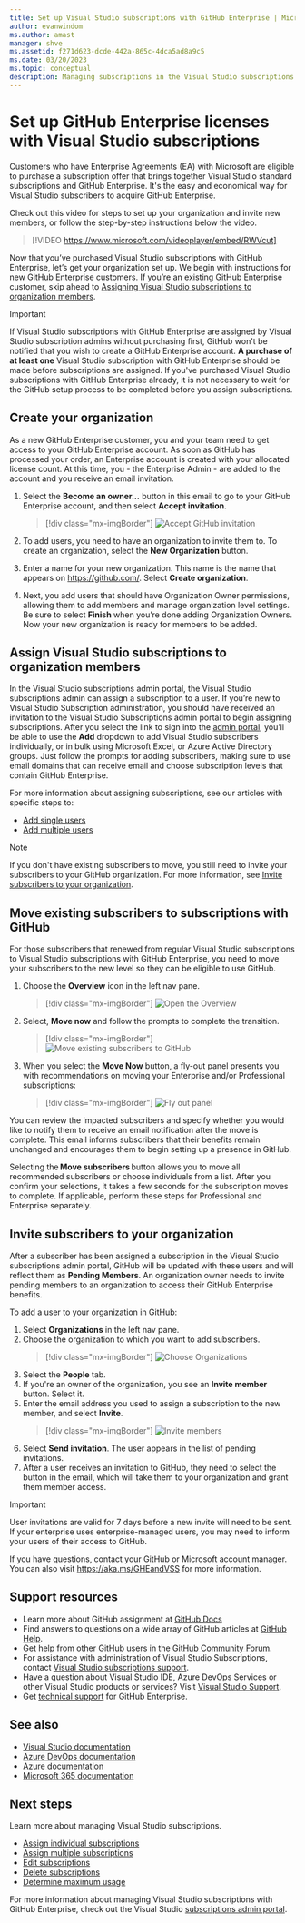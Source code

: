 ```yaml
---
title: Set up Visual Studio subscriptions with GitHub Enterprise | Microsoft Docs
author: evanwindom
ms.author: amast
manager: shve
ms.assetid: f271d623-dcde-442a-865c-4dca5ad8a9c5
ms.date: 03/20/2023
ms.topic: conceptual
description: Managing subscriptions in the Visual Studio subscriptions with GitHub Enterprise
---
```


# Set up GitHub Enterprise licenses with Visual Studio subscriptions

Customers who have Enterprise Agreements (EA) with Microsoft are eligible to purchase a subscription offer that brings together Visual Studio standard subscriptions and GitHub Enterprise. It's the easy and economical way for Visual Studio subscribers to acquire GitHub Enterprise. 

Check out this video for steps to set up your organization and invite new members, or follow the step-by-step instructions below the video.  

> [!VIDEO https://www.microsoft.com/videoplayer/embed/RWVcut]

Now that you’ve purchased Visual Studio subscriptions with GitHub Enterprise, let’s get your organization set up. We begin with instructions for new GitHub Enterprise customers. If you’re an existing GitHub Enterprise customer, skip ahead to [Assigning Visual Studio subscriptions to organization members](#assign-visual-studio-subscriptions-to-organization-members).

> [!IMPORTANT]
> If Visual Studio subscriptions with GitHub Enterprise are assigned by Visual Studio subscription admins without purchasing first, GitHub won't be notified that you wish to create a GitHub Enterprise account.  **A purchase of at least one** Visual Studio subscription with GitHub Enterprise should be made before subscriptions are assigned.  If you've purchased Visual Studio subscriptions with GitHub Enterprise already, it is not necessary to wait for the GitHub setup process to be completed before you assign subscriptions.

## Create your organization

As a new GitHub Enterprise customer, you and your team need to get access to your GitHub Enterprise account. As soon as GitHub has processed your order, an Enterprise account is created with your allocated license count. At this time, you - the Enterprise Admin - are added to the account and you receive an email invitation. 

1. Select the **Become an owner...** button in this email to go to your GitHub Enterprise account, and then select **Accept invitation**.
   > [!div class="mx-imgBorder"]
   > ![Accept GitHub invitation](_img/assign-github/become-an-owner.png "Screenshot of invitation to become an owner. Pointer is hovering over Become an owner of Contoso button.")

0. To add users, you need to have an organization to invite them to. To create an organization, select the **New Organization** button. 

0. Enter a name for your new organization.  This name is the name that appears on https://github.com/.  Select **Create organization**.

0. Next, you add users that should have Organization Owner permissions, allowing them to add members and manage organization level settings. Be sure to select **Finish** when you’re done adding Organization Owners. Now your new organization is ready for members to be added.

## Assign Visual Studio subscriptions to organization members

In the Visual Studio subscriptions admin portal, the Visual Studio subscriptions admin can assign a subscription to a user. If you’re new to Visual Studio Subscription administration, you should have received an invitation to the Visual Studio Subscriptions admin portal to begin assigning subscriptions. After you select the link to sign into the [admin portal](https://manage.visualstudio.com), you’ll be able to use the **Add** dropdown to add Visual Studio subscribers individually, or in bulk using Microsoft Excel, or Azure Active Directory groups. Just follow the prompts for adding subscribers, making sure to use email domains that can receive email and choose subscription levels that contain GitHub Enterprise.

For more information about assigning subscriptions, see our articles with specific steps to:
+ [Add single users](assign-license.md)
+ [Add multiple users](assign-license-bulk.md)

> [!NOTE]
> If you don't have existing subscribers to move, you still need to invite your subscribers to your GitHub organization.  For more information, see [Invite subscribers to your organization](#invite-subscribers-to-your-organization).

## Move existing subscribers to subscriptions with GitHub

For those subscribers that renewed from regular Visual Studio subscriptions to Visual Studio subscriptions with GitHub Enterprise, you need to move your subscribers to the new level so they can be eligible to use GitHub. 

1. Choose the **Overview** icon in the left nav pane. 
   > [!div class="mx-imgBorder"]
   > ![Open the Overview](_img/assign-github/overview.png "Screenshot of the tools icons of the manage subscribers page. The overview button is highlighted.")
0. Select, **Move now** and follow the prompts to complete the transition. 
   > [!div class="mx-imgBorder"]
   > ![Move existing subscribers to GitHub](_img/assign-github/move-now.png "Screenshot of the message asking owners to move subscribers to the new subscriptions with GitHub.")
0. When you select the **Move Now** button, a fly-out panel presents you with recommendations on moving your Enterprise and/or Professional subscriptions:
   > [!div class="mx-imgBorder"]
   > ![Fly out panel](_img/assign-github/fly-out.png "Screenshot of the dialog showing the current and suggested subscriber allocations. Move subscriptions is selected in the drop down menu.")

You can review the impacted subscribers and specify whether you would like to notify them to receive an email notification after the move is complete.  This email informs subscribers that their benefits remain unchanged and encourages them to begin setting up a presence in GitHub.  

Selecting the **Move subscribers** button allows you to move all recommended subscribers or choose individuals from a list.  After you confirm your selections, it takes a few seconds for the subscription moves to complete. If applicable, perform these steps for Professional and Enterprise separately.  

## Invite subscribers to your organization

After a subscriber has been assigned a subscription in the Visual Studio subscriptions admin portal, GitHub will be updated with these users and will reflect them as **Pending Members**. An organization owner needs to invite pending members to an organization to access their GitHub Enterprise benefits. 

To add a user to your organization in GitHub:
1. Select **Organizations** in the left nav pane.
0. Choose the organization to which you want to add subscribers.  
   > [!div class="mx-imgBorder"]
   > ![Choose Organizations](_img/assign-github/organizations.png "Screenshot of left nav pane in GitHub.  Organizations is highlighted.")
0. Select the **People** tab.
0. If you're an owner of the organization, you see an **Invite member** button.  Select it. 
0. Enter the email address you used to assign a subscription to the new member, and select **Invite**.
   > [!div class="mx-imgBorder"]
   > ![Invite members](_img/assign-github/invite-member.png "Screenshot of dialog for inviting new members to your organization.")
0. Select **Send invitation**.  The user appears in the list of pending invitations.  
0. After a user receives an invitation to GitHub, they need to select the button in the email, which will take them to your organization and grant them member access. 

> [!IMPORTANT]
> User invitations are valid for 7 days before a new invite will need to be sent. If your enterprise uses enterprise-managed users, you may need to inform your users of their access to GitHub.

If you have questions, contact your GitHub or Microsoft account manager. You can also visit https://aka.ms/GHEandVSS for more information.

## Support resources

+ Learn more about GitHub assignment at [GitHub Docs](https://docs.github.com/en/enterprise-cloud@latest/billing/managing-licenses-for-visual-studio-subscriptions-with-github-enterprise/about-visual-studio-subscriptions-with-github-enterprise)
+ Find answers to questions on a wide array of GitHub articles at [GitHub Help](https://help.github.com/en).
+ Get help from other GitHub users in the [GitHub Community Forum](https://github.community/).
+ For assistance with administration of Visual Studio Subscriptions, contact [Visual Studio subscriptions support](https://aka.ms/vsadminhelp).
+ Have a question about Visual Studio IDE, Azure DevOps Services or other Visual Studio products or services?  Visit [Visual Studio Support](https://visualstudio.microsoft.com/support/).
+ Get [technical support](https://support.microsoft.com/supportforbusiness/productselection?sapId=b77fe80f-5417-80bd-4b2a-275cf0018c24) for GitHub Enterprise.   

## See also

+ [Visual Studio documentation](/visualstudio/)
+ [Azure DevOps documentation](/azure/devops/)
+ [Azure documentation](/azure/)
+ [Microsoft 365 documentation](/microsoft-365/)

## Next steps

Learn more about managing Visual Studio subscriptions.
+ [Assign individual subscriptions](assign-license.md)
+ [Assign multiple subscriptions](assign-license-bulk.md)
+ [Edit subscriptions](edit-license.md)
+ [Delete subscriptions](delete-license.md)
+ [Determine maximum usage](maximum-usage.md)

For more information about managing Visual Studio subscriptions with GitHub Enterprise, check out the Visual Studio [subscriptions admin portal](https://visualstudio.microsoft.com/subscriptions-administration/).
